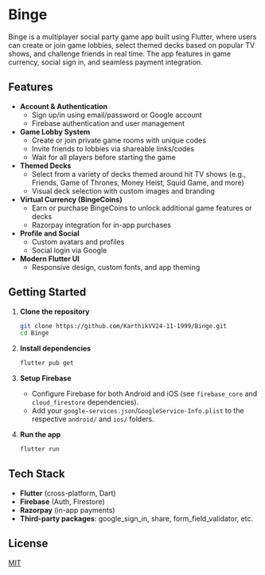 # Binge

Binge is a multiplayer social party game app built using Flutter, where users can create or join game lobbies, select themed decks based on popular TV shows, and challenge friends in real time. The app features in game currency, social sign in, and seamless payment integration.

## Features

- **Account & Authentication**
  - Sign up/in using email/password or Google account
  - Firebase authentication and user management
- **Game Lobby System**
  - Create or join private game rooms with unique codes
  - Invite friends to lobbies via shareable links/codes
  - Wait for all players before starting the game
- **Themed Decks**
  - Select from a variety of decks themed around hit TV shows (e.g., Friends, Game of Thrones, Money Heist, Squid Game, and more)
  - Visual deck selection with custom images and branding
- **Virtual Currency (BingeCoins)**
  - Earn or purchase BingeCoins to unlock additional game features or decks
  - Razorpay integration for in-app purchases
- **Profile and Social**
  - Custom avatars and profiles
  - Social login via Google
- **Modern Flutter UI**
  - Responsive design, custom fonts, and app theming

## Getting Started

1. **Clone the repository**
   ```bash
   git clone https://github.com/KarthikVV24-11-1999/Binge.git
   cd Binge
   ```

2. **Install dependencies**
   ```bash
   flutter pub get
   ```

3. **Setup Firebase**
   - Configure Firebase for both Android and iOS (see `firebase_core` and `cloud_firestore` dependencies).
   - Add your `google-services.json`/`GoogleService-Info.plist` to the respective `android/` and `ios/` folders.

4. **Run the app**
   ```bash
   flutter run
   ```

## Tech Stack

- **Flutter** (cross-platform, Dart)
- **Firebase** (Auth, Firestore)
- **Razorpay** (in-app payments)
- **Third-party packages**: google_sign_in, share, form_field_validator, etc.
 
## License

[MIT](LICENSE)
